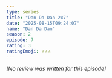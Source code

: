 ```yaml
---
type: series
title: "Dan Da Dan 2x7"
date: "2025-08-15T09:24:07"
name: "Dan Da Dan"
season: 2
episode: 7
rating: 3
ratingEmoji: ⭐️⭐️⭐️
---
```


*[No review was written for this episode]*
